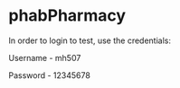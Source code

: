 # phabPharmacy
In order to login to test, use the credentials:

Username - mh507 

Password - 12345678
